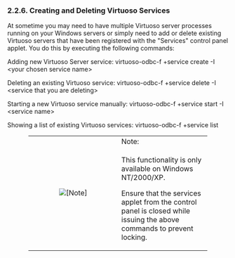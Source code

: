 <div id="creatingdeletingservices" class="section">

<div class="titlepage">

<div>

<div>

### 2.2.6. Creating and Deleting Virtuoso Services

</div>

</div>

</div>

At sometime you may need to have multiple Virtuoso server processes
running on your Windows servers or simply need to add or delete existing
Virtuoso servers that have been registered with the "Services" control
panel applet. You do this by executing the following commands:

Adding new Virtuoso Server service: virtuoso-odbc-f +service create -I
\<your chosen service name\>

Deleting an existing Virtuoso service: virtuoso-odbc-f +service delete
-I \<service that you are deleting\>

Starting a new Virtuoso service manually: virtuoso-odbc-f +service start
-I \<service name\>

Showing a list of existing Virtuoso services: virtuoso-odbc-f +service
list

<div class="note" style="margin-left: 0.5in; margin-right: 0.5in;">

<table data-border="0" data-summary="Note: Note:">
<colgroup>
<col style="width: 50%" />
<col style="width: 50%" />
</colgroup>
<tbody>
<tr class="odd">
<td rowspan="2" style="text-align: center;" data-valign="top"
width="25"><img src="images/note.png" alt="[Note]" /></td>
<td style="text-align: left;">Note:</td>
</tr>
<tr class="even">
<td style="text-align: left;" data-valign="top"><p>This functionality is
only available on Windows NT/2000/XP.</p>
<p>Ensure that the services applet from the control panel is closed
while issuing the above commands to prevent locking.</p></td>
</tr>
</tbody>
</table>

</div>

</div>
